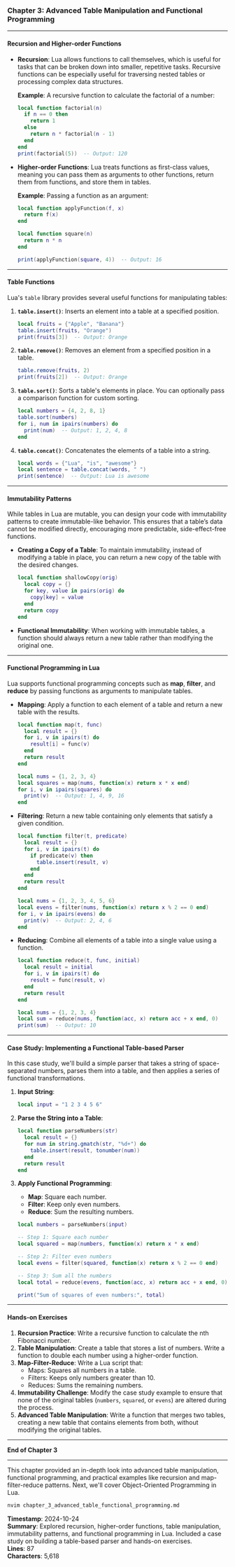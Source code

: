 ### Chapter 3: Advanced Table Manipulation and Functional Programming

---

#### **Recursion and Higher-order Functions**

- **Recursion**: Lua allows functions to call themselves, which is useful for tasks that can be broken down into smaller, repetitive tasks. Recursive functions can be especially useful for traversing nested tables or processing complex data structures.
  
  **Example**: A recursive function to calculate the factorial of a number:
  ```lua
  local function factorial(n)
    if n == 0 then
      return 1
    else
      return n * factorial(n - 1)
    end
  end
  print(factorial(5))  -- Output: 120
  ```

- **Higher-order Functions**: Lua treats functions as first-class values, meaning you can pass them as arguments to other functions, return them from functions, and store them in tables.
  
  **Example**: Passing a function as an argument:
  ```lua
  local function applyFunction(f, x)
    return f(x)
  end

  local function square(n)
    return n * n
  end

  print(applyFunction(square, 4))  -- Output: 16
  ```

---

#### **Table Functions**

Lua's `table` library provides several useful functions for manipulating tables:

1. **`table.insert()`**: Inserts an element into a table at a specified position.
   ```lua
   local fruits = {"Apple", "Banana"}
   table.insert(fruits, "Orange")
   print(fruits[3])  -- Output: Orange
   ```

2. **`table.remove()`**: Removes an element from a specified position in a table.
   ```lua
   table.remove(fruits, 2)
   print(fruits[2])  -- Output: Orange
   ```

3. **`table.sort()`**: Sorts a table's elements in place. You can optionally pass a comparison function for custom sorting.
   ```lua
   local numbers = {4, 2, 8, 1}
   table.sort(numbers)
   for i, num in ipairs(numbers) do
     print(num)  -- Output: 1, 2, 4, 8
   end
   ```

4. **`table.concat()`**: Concatenates the elements of a table into a string.
   ```lua
   local words = {"Lua", "is", "awesome"}
   local sentence = table.concat(words, " ")
   print(sentence)  -- Output: Lua is awesome
   ```

---

#### **Immutability Patterns**

While tables in Lua are mutable, you can design your code with immutability patterns to create immutable-like behavior. This ensures that a table’s data cannot be modified directly, encouraging more predictable, side-effect-free functions.

- **Creating a Copy of a Table**: To maintain immutability, instead of modifying a table in place, you can return a new copy of the table with the desired changes.
  ```lua
  local function shallowCopy(orig)
    local copy = {}
    for key, value in pairs(orig) do
      copy[key] = value
    end
    return copy
  end
  ```

- **Functional Immutability**: When working with immutable tables, a function should always return a new table rather than modifying the original one.

---

#### **Functional Programming in Lua**

Lua supports functional programming concepts such as **map**, **filter**, and **reduce** by passing functions as arguments to manipulate tables.

- **Mapping**: Apply a function to each element of a table and return a new table with the results.
  ```lua
  local function map(t, func)
    local result = {}
    for i, v in ipairs(t) do
      result[i] = func(v)
    end
    return result
  end

  local nums = {1, 2, 3, 4}
  local squares = map(nums, function(x) return x * x end)
  for i, v in ipairs(squares) do
    print(v)  -- Output: 1, 4, 9, 16
  end
  ```

- **Filtering**: Return a new table containing only elements that satisfy a given condition.
  ```lua
  local function filter(t, predicate)
    local result = {}
    for i, v in ipairs(t) do
      if predicate(v) then
        table.insert(result, v)
      end
    end
    return result
  end

  local nums = {1, 2, 3, 4, 5, 6}
  local evens = filter(nums, function(x) return x % 2 == 0 end)
  for i, v in ipairs(evens) do
    print(v)  -- Output: 2, 4, 6
  end
  ```

- **Reducing**: Combine all elements of a table into a single value using a function.
  ```lua
  local function reduce(t, func, initial)
    local result = initial
    for i, v in ipairs(t) do
      result = func(result, v)
    end
    return result
  end

  local nums = {1, 2, 3, 4}
  local sum = reduce(nums, function(acc, x) return acc + x end, 0)
  print(sum)  -- Output: 10
  ```

---

#### **Case Study: Implementing a Functional Table-based Parser**

In this case study, we'll build a simple parser that takes a string of space-separated numbers, parses them into a table, and then applies a series of functional transformations.

1. **Input String**:
   ```lua
   local input = "1 2 3 4 5 6"
   ```

2. **Parse the String into a Table**:
   ```lua
   local function parseNumbers(str)
     local result = {}
     for num in string.gmatch(str, "%d+") do
       table.insert(result, tonumber(num))
     end
     return result
   end
   ```

3. **Apply Functional Programming**:
   - **Map**: Square each number.
   - **Filter**: Keep only even numbers.
   - **Reduce**: Sum the resulting numbers.
   
   ```lua
   local numbers = parseNumbers(input)

   -- Step 1: Square each number
   local squared = map(numbers, function(x) return x * x end)

   -- Step 2: Filter even numbers
   local evens = filter(squared, function(x) return x % 2 == 0 end)

   -- Step 3: Sum all the numbers
   local total = reduce(evens, function(acc, x) return acc + x end, 0)

   print("Sum of squares of even numbers:", total)
   ```

---

#### **Hands-on Exercises**

1. **Recursion Practice**: Write a recursive function to calculate the nth Fibonacci number.
2. **Table Manipulation**: Create a table that stores a list of numbers. Write a function to double each number using a higher-order function.
3. **Map-Filter-Reduce**: Write a Lua script that:
   - Maps: Squares all numbers in a table.
   - Filters: Keeps only numbers greater than 10.
   - Reduces: Sums the remaining numbers.
4. **Immutability Challenge**: Modify the case study example to ensure that none of the original tables (`numbers`, `squared`, or `evens`) are altered during the process.
5. **Advanced Table Manipulation**: Write a function that merges two tables, creating a new table that contains elements from both, without modifying the original tables.

---

**End of Chapter 3**

---

This chapter provided an in-depth look into advanced table manipulation, functional programming, and practical examples like recursion and map-filter-reduce patterns. Next, we'll cover Object-Oriented Programming in Lua.

```bash
nvim chapter_3_advanced_table_functional_programming.md
```  
**Timestamp**: 2024-10-24  
**Summary**: Explored recursion, higher-order functions, table manipulation, immutability patterns, and functional programming in Lua. Included a case study on building a table-based parser and hands-on exercises.  
**Lines**: 87  
**Characters**: 5,618  
